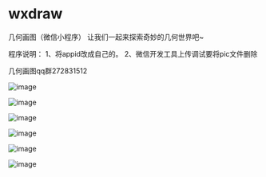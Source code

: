 # wxdraw
几何画图（微信小程序）
让我们一起来探索奇妙的几何世界吧~  


程序说明：
1、将appid改成自己的。
2、微信开发工具上传调试要将pic文件删除

几何画图qq群272831512

![image](https://github.com/Walt2016/wxdraw/blob/master/pic/21.gif)

![image](https://github.com/Walt2016/wxdraw/blob/master/pic/25.gif)

![image](https://github.com/Walt2016/wxdraw/blob/master/pic/26.gif)

![image](https://github.com/Walt2016/wxdraw/blob/master/pic/27.gif)

![image](https://github.com/Walt2016/wxdraw/blob/master/pic/1.gif)

![image](https://github.com/Walt2016/wxdraw/blob/master/pic/33.gif)


